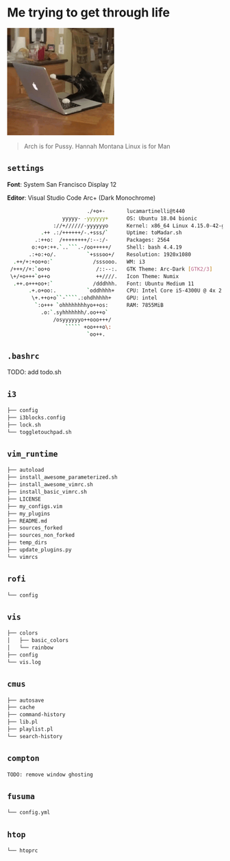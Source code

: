 # Me trying to get through life

![](lucacaloria.gif)

> Arch is for Pussy. Hannah Montana Linux is for Man

## `settings`

**Font**: System San Francisco Display 12

**Editor**: Visual Studio Code Arc+ (Dark Monochrome)

```bash
                          ./+o+-       lucamartinelli@t440
                  yyyyy- -yyyyyy+      OS: Ubuntu 18.04 bionic
               ://+//////-yyyyyyo      Kernel: x86_64 Linux 4.15.0-42-generic
           .++ .:/++++++/-.+sss/`      Uptime: toMadar.sh
         .:++o:  /++++++++/:--:/-      Packages: 2564
        o:+o+:++.`..```.-/oo+++++/     Shell: bash 4.4.19
       .:+o:+o/.          `+sssoo+/    Resolution: 1920x1080
  .++/+:+oo+o:`             /sssooo.   WM: i3
 /+++//+:`oo+o               /::--:.   GTK Theme: Arc-Dark [GTK2/3]
 \+/+o+++`o++o               ++////.   Icon Theme: Numix
  .++.o+++oo+:`             /dddhhh.   Font: Ubuntu Medium 11
       .+.o+oo:.          `oddhhhh+    CPU: Intel Core i5-4300U @ 4x 2.9GHz [44.0°C]
        \+.++o+o``-````.:ohdhhhhh+     GPU: intel
         `:o+++ `ohhhhhhhhyo++os:      RAM: 7855MiB
           .o:`.syhhhhhhh/.oo++o`     
               /osyyyyyyo++ooo+++/    
                   ````` +oo+++o\:    
                          `oo++.  
```

## `.bashrc`

TODO: add todo.sh

## `i3`

```bash
├── config
├── i3blocks.config
├── lock.sh
└── toggletouchpad.sh
```

## `vim_runtime`

```bash
├── autoload
├── install_awesome_parameterized.sh
├── install_awesome_vimrc.sh
├── install_basic_vimrc.sh
├── LICENSE
├── my_configs.vim
├── my_plugins
├── README.md
├── sources_forked
├── sources_non_forked
├── temp_dirs
├── update_plugins.py
└── vimrcs
``` 

## `rofi`

```bash
└── config
```

## `vis`

```bash
├── colors
│   ├── basic_colors
│   └── rainbow
├── config
└── vis.log
```

## `cmus`

```bash
├── autosave
├── cache
├── command-history
├── lib.pl
├── playlist.pl
└── search-history
```

## `compton`

```bash
TODO: remove window ghosting
```
## `fusuma`

```bash
└── config.yml
```
## `htop`

```bash
└── htoprc
```
